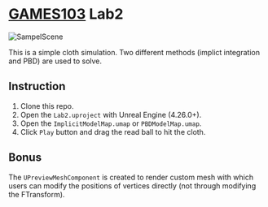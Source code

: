# [GAMES103](https://games-cn.org/games103/) Lab2
![SampelScene](./img/cloth_simulation.gif)

This is a simple cloth simulation. Two different methods (implict integration and PBD) are used to solve.
## Instruction
1. Clone this repo.
2. Open the ```Lab2.uproject``` with Unreal Engine (4.26.0+).
2. Open the ```ImplicitModelMap.umap``` or ```PBDModelMap.umap```.
3. Click ```Play``` button and drag the read ball to hit the cloth.
## Bonus
The ```UPreviewMeshComponent``` is created to render custom mesh with which users can modify the positions of vertices directly (not through modifying the FTransform).